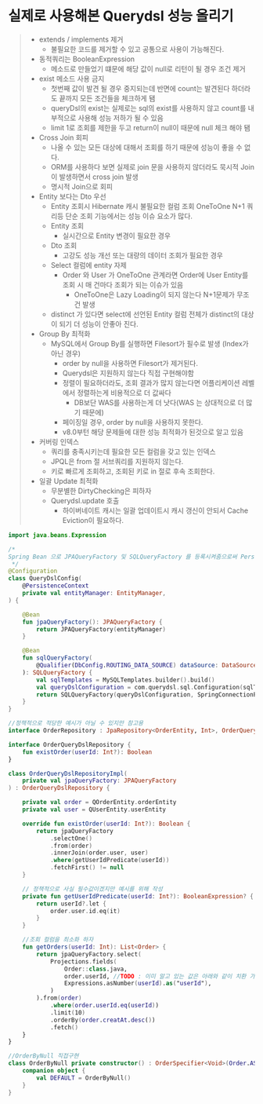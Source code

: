# 실제로 사용해본 Querydsl 성능 올리기 
> - extends / implements 제거
>   - 불필요한 코드를 제거할 수 있고 공통으로 사용이 가능해진다.
> - 동적쿼리는 BooleanExpression
>   - 메소드로 만들었기 떄문에 해당 값이 null로 리턴이 될 경우 조건 제거
> - exist 메소드 사용 금지
>   - 첫번째 값이 발견 될 경우 중지되는데 반면에 count는 발견된다 하더라도 끝까지 모든 조건들을 체크하게 됌
>   - queryDsl의 exist는 실제로는 sql의 exist를 사용하지 않고 count를 내부적으로 사용해 성능 저하가 될 수 있음
>   - limit 1로 조회를 제한을 두고 return이 null이 때문에 null 체크 해야 됌
> - Cross Join 회피
>   - 나올 수 있는 모든 대상에 대해서 조회를 하기 때문에 성능이 좋을 수 없다.
>   - ORM를 사용하다 보면 실제로 join 문을 사용하지 않더라도 묵시적 Join이 발생하면서 cross join 발생
>   - 명시적 Join으로 회피
> - Entity 보다는 Dto 우선
>   - Entity 조회시 Hibernate 캐시 불필요한 컬럼 조회 OneToOne N+1 쿼리등 단순 조회 기능에서는 성능 이슈 요소가 많다.
>   - Entity 조회
>     - 실시간으로 Entity 변경이 필요한 경우
>   - Dto 조회
>     - 고강도 성능 개선 또는 대량의 데이터 조회가 필요한 경우
>   - Select 컬럼에 entity 자제
>     - Order 와 User 가 OneToOne 관계라면 Order에 User Entity를 조회 시 매 건마다 조회가 되는 이슈가 있음
>       - OneToOne은 Lazy Loading이 되지 않는다 N+1문제가 무조건 발생 
>   - distinct 가 있다면 select에 선언된 Entity 컬럼 전체가 distinct의 대상이 되기 더 성능이 안좋아 진다.
> - Group By 최적화
>   - MySQL에서 Group By를 실행하면 Filesort가 필수로 발생 (Index가 아닌 경우)
>     - order by null을 사용하면 Filesort가 제거된다.
>     - Querydsl은 지원하지 않는다 직접 구현해야함
>     - 정렬이 필요하더라도, 조회 결과가 많지 않는다면 어플리케이션 레벨에서 정렬하는게 비용적으로 더 값싸다
>       - DB보단 WAS를 사용하는게 더 낫다(WAS 는 상대적으로 더 많기 때문에)
>     - 페이징일 경우, order by null을 사용하지 못한다.
>     - v8.0부턴 해당 문제들에 대한 성능 최적화가 된것으로 알고 있음
> - 커버링 인덱스
>   - 쿼리를 충족시키는데 필요한 모든 컬럼을 갖고 있는 인덱스
>   - JPQL은 from 절 서브쿼리를 지원하지 않는다.
>   - 키로 빠르게 조회하고, 조회된 키로 in 절로 후속 조회한다.
> - 일괄 Update 최적화
>   - 무분별한 DirtyChecking은 피하자
>   - Querydsl.update 호출
>     - 하이버네이트 캐시는 일괄 업데이트시 캐시 갱신이 안되서 Cache Eviction이 필요하다. 

```kotlin
import java.beans.Expression

/*
Spring Bean 으로 JPAQueryFactory 및 SQLQueryFactory 를 등록시켜줌으로써 Persistence layer 에서 queryFactory만 주입하여 사용이 가능하게 된다.
 */
@Configuration
class QueryDslConfig(
    @PersistenceContext
    private val entityManager: EntityManager,
) {

    @Bean
    fun jpaQueryFactory(): JPAQueryFactory {
        return JPAQueryFactory(entityManager)
    }

    @Bean
    fun sqlQueryFactory(
        @Qualifier(DbConfig.ROUTING_DATA_SOURCE) dataSource: DataSource,
    ): SQLQueryFactory {
        val sqlTemplates = MySQLTemplates.builder().build()
        val queryDslConfiguration = com.querydsl.sql.Configuration(sqlTemplates)
        return SQLQueryFactory(queryDslConfiguration, SpringConnectionProvider(dataSource))
    }
}

//정책적으로 적당한 예시가 아닐 수 있지만 참고용 
interface OrderRepository : JpaRepository<OrderEntity, Int>, OrderQueryDslRepository

interface OrderQueryDslRepository {
    fun existOrder(userId: Int?): Boolean
}

class OrderQueryDslRepositoryImpl(
    private val jpaQueryFactory: JPAQueryFactory
) : OrderQueryDslRepository {

    private val order = QOrderEntity.orderEntity
    private val user = QUserEntity.userEntity

    override fun existOrder(userId: Int?): Boolean {
        return jpaQueryFactory
            .selectOne()
            .from(order)
            .innerJoin(order.user, user)
            .where(getUserIdPredicate(userId))
            .fetchFirst() != null
    }

    // 정책적으로 사실 필수값이겠지만 예시를 위해 작성
    private fun getUserIdPredicate(userId: Int?): BooleanExpression? {
        return userId?.let {
            order.user.id.eq(it)
        }
    }

    //조회 컬럼을 최소화 하자
    fun getOrders(userId: Int): List<Order> {
        return jpaQueryFactory.select(
            Projections.fields(
                Order::class.java,
                order.userId, //TODO : 이미 알고 있는 값은 아래와 같이 치환 가능
                Expressions.asNumber(userId).as("userId"),
            )
        ).from(order)
            .where(order.userId.eq(userId))
            .limit(10)
            .orderBy(order.creatAt.desc())
            .fetch()
    }
}

//OrderByNull 직접구현 
class OrderByNull private constructor() : OrderSpecifier<Void>(Order.ASC, NullExpression.defaultExpression<Void>(), Default) {
    companion object {
        val DEFAULT = OrderByNull()
    }
}
```
